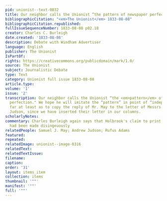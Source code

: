 ```yaml
---
pid: unionist--text-0032
title: Our neighbor calls the Unionist “the pattern of newspaper perfection"
bibliographicCitation: "<em>The Unionist</em> 1833-08-08"
bibliographicCitation.republished: 
fullIssueSequenceNumber: 1833-08-08 p02.18
creator: Charles C. Burleigh
date.created: '1833-08-08'
description: Debate with Windham Advertiser
language: English
publisher: The Unionist
IsPartOf: 
rights: https://creativecommons.org/publicdomain/mark/1.0/
source: The Unionist
subject: Journalistic Debate
type: Text
category: Unionist full issue 1833-08-08
article.type: 
volume: '1'
issue: '2'
transcription: Our neighbor calls the Unionist “the <em>pattern</em> of newspaper
  perfection." We hope he will imitate the “pattern” in point of “independence,” so
  far at least as to copy the reply of Mr. May to the letter of Messrs. Adams and
  Judson, since we have inserted their letter in our columns.
scholarlyNotes: 
commentary: Charles Burleigh again says that Holbrook's claim to print both sides
  had been made disingeuously
relatedPeople: Samuel J. May; Andrew Judson; Rufus Adams
featured: 
repeated: 
relatedImage: unionist--image-0316
relatedText: 
relatedTextIssue: 
filename: 
caption: 
order: '31'
layout: items_item
collection: items
thumbnail: '""'
manifest: '""'
full: '""'
---
```

